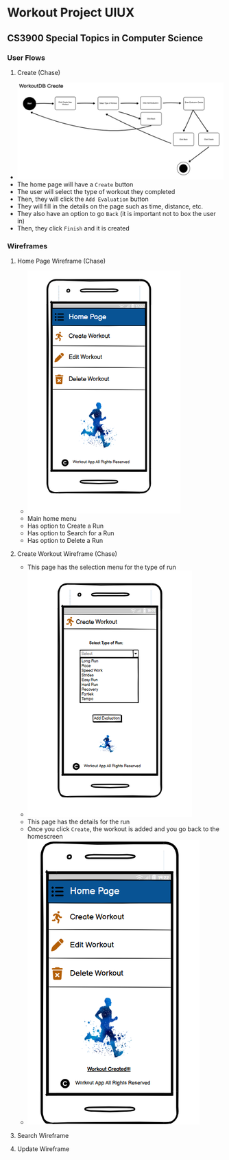 # Workout Project UIUX

## CS3900 Special Topics in Computer Science

### User Flows

1. Create (Chase)
  * ![create flow](images/createflow.png)
  * The home page will have a `Create` button
  * The user will select the type of workout they completed
  * Then, they will click the `Add Evaluation` button
  * They will fill in the details on the page such as time, distance, etc.
  * They also have an option to go `Back` (it is important not to box the user in)
  * Then, they click `Finish` and it is created

### Wireframes

1. Home Page Wireframe (Chase)
   * ![home page](images/homewireframe.png)
   * Main home menu
   * Has option to Create a Run
   * Has option to Search for a Run
   * Has option to Delete a Run

2. Create Workout Wireframe (Chase)
   * This page has the selection menu for the type of run
   * ![create](images/createp1.png)
   * This page has the details for the run
   * Once you click `Create`, the workout is added and you go back to the homescreen
   * ![create](images/createp3.png)
  
3. Search Wireframe

4. Update Wireframe
